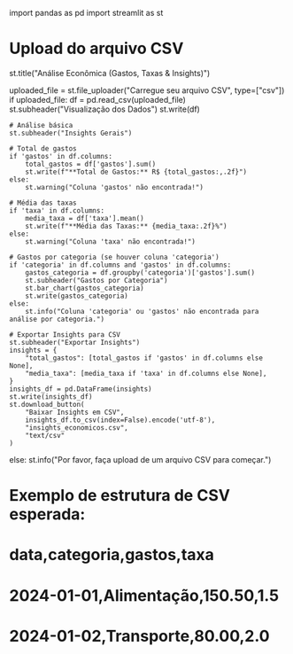 import pandas as pd
import streamlit as st

# Upload do arquivo CSV
st.title("Análise Econômica (Gastos, Taxas & Insights)")

uploaded_file = st.file_uploader("Carregue seu arquivo CSV", type=["csv"])
if uploaded_file:
    df = pd.read_csv(uploaded_file)
    st.subheader("Visualização dos Dados")
    st.write(df)

    # Análise básica
    st.subheader("Insights Gerais")

    # Total de gastos
    if 'gastos' in df.columns:
        total_gastos = df['gastos'].sum()
        st.write(f"**Total de Gastos:** R$ {total_gastos:,.2f}")
    else:
        st.warning("Coluna 'gastos' não encontrada!")

    # Média das taxas
    if 'taxa' in df.columns:
        media_taxa = df['taxa'].mean()
        st.write(f"**Média das Taxas:** {media_taxa:.2f}%")
    else:
        st.warning("Coluna 'taxa' não encontrada!")

    # Gastos por categoria (se houver coluna 'categoria')
    if 'categoria' in df.columns and 'gastos' in df.columns:
        gastos_categoria = df.groupby('categoria')['gastos'].sum()
        st.subheader("Gastos por Categoria")
        st.bar_chart(gastos_categoria)
        st.write(gastos_categoria)
    else:
        st.info("Coluna 'categoria' ou 'gastos' não encontrada para análise por categoria.")

    # Exportar Insights para CSV
    st.subheader("Exportar Insights")
    insights = {
        "total_gastos": [total_gastos if 'gastos' in df.columns else None],
        "media_taxa": [media_taxa if 'taxa' in df.columns else None],
    }
    insights_df = pd.DataFrame(insights)
    st.write(insights_df)
    st.download_button(
        "Baixar Insights em CSV",
        insights_df.to_csv(index=False).encode('utf-8'),
        "insights_economicos.csv",
        "text/csv"
    )
else:
    st.info("Por favor, faça upload de um arquivo CSV para começar.")

# Exemplo de estrutura de CSV esperada:
# data,categoria,gastos,taxa
# 2024-01-01,Alimentação,150.50,1.5
# 2024-01-02,Transporte,80.00,2.0
